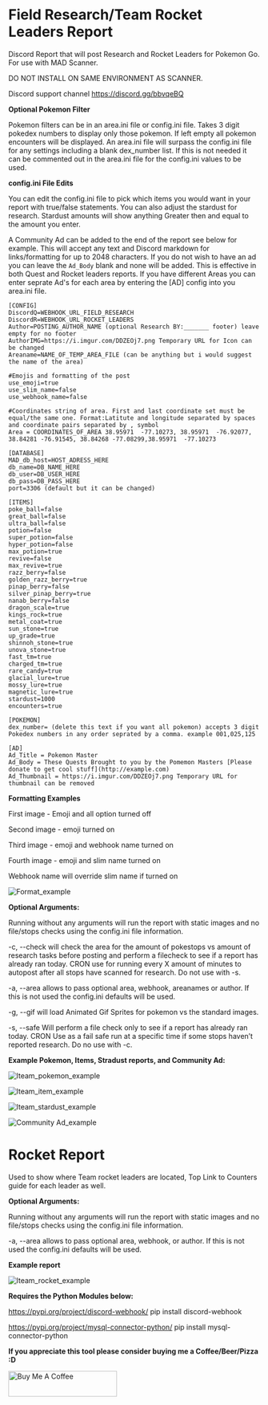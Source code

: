 # Field Research/Team Rocket Leaders Report
Discord Report that will post Research and Rocket Leaders for Pokemon Go. For use with MAD Scanner. 

DO NOT INSTALL ON SAME ENVIRONMENT AS SCANNER.

Discord support channel https://discord.gg/bbvqeBQ

**Optional Pokemon Filter**

Pokemon filters can be in an area.ini file or config.ini file. Takes 3 digit pokedex numbers to display only those pokemon. If left empty all pokemon encounters will be displayed. An area.ini file will surpass the config.ini file for any settings including a blank dex_number list. If this is not needed it can be commented out in the area.ini file for the config.ini values to be used.

**config.ini File Edits**

You can edit the config.ini file to pick which items you would want in your report with true/false statements. You can also adjust the stardust for research. Stardust amounts will show anything Greater then and equal to the amount you enter.

A Community Ad can be added to the end of the report see below for example. This will accept any text and Discord markdown for links/formatting for up to 2048 characters. If you do not wish to have an ad you can leave the ```Ad_Body``` blank and none will be added. This is effective in both Quest and Rocket leaders reports. If you have different Areas you can enter seprate Ad's for each area by entering the [AD] config into you area.ini file.

```
[CONFIG]
DiscordQ=WEBHOOK_URL_FIELD_RESEARCH
DiscordR=WEBHOOK_URL_ROCKET_LEADERS
Author=POSTING_AUTHOR_NAME (optional Research BY:_______ footer) leave empty for no footer
AuthorIMG=https://i.imgur.com/DDZEOj7.png Temporary URL for Icon can be changed  
Areaname=NAME_OF_TEMP_AREA_FILE (can be anything but i would suggest the name of the area)

#Emojis and formatting of the post
use_emoji=true
use_slim_name=false
use_webhook_name=false

#Coordinates string of area. First and last coordinate set must be equal/the same one. Format:Latitute and longitude separated by spaces and coordinate pairs separated by , symbol
Area = COORDINATES_OF_AREA 38.95971  -77.10273, 38.95971  -76.92077, 38.84281 -76.91545, 38.84268 -77.08299,38.95971  -77.10273

[DATABASE]
MAD_db_host=HOST_ADRESS_HERE
db_name=DB_NAME_HERE
db_user=DB_USER_HERE
db_pass=DB_PASS_HERE
port=3306 (default but it can be changed)

[ITEMS]
poke_ball=false
great_ball=false
ultra_ball=false
potion=false
super_potion=false
hyper_potion=false
max_potion=true
revive=false
max_revive=true
razz_berry=false
golden_razz_berry=true
pinap_berry=false
silver_pinap_berry=true
nanab_berry=false
dragon_scale=true
kings_rock=true
metal_coat=true
sun_stone=true
up_grade=true
shinnoh_stone=true
unova_stone=true
fast_tm=true
charged_tm=true
rare_candy=true
glacial_lure=true
mossy_lure=true
magnetic_lure=true
stardust=1000
encounters=true

[POKEMON]
dex_number= (delete this text if you want all pokemon) accepts 3 digit Pokedex numbers in any order seprated by a comma. example 001,025,125

[AD]
Ad_Title = Pokemon Master
Ad_Body = These Quests Brought to you by the Pomemon Masters [Please donate to get cool stuff](http://example.com)
Ad_Thumbnail = https://i.imgur.com/DDZEOj7.png Temporary URL for thumbnail can be removed 
```
**Formatting Examples**

First image - Emoji and all option turned off

Second image - emoji turned on

Third image - emoji and webhook name turned on

Fourth image - emoji and slim name turned on

Webhook name will override slim name if turned on

![Format_example](https://i.imgur.com/wCnA3BC.png)



**Optional Arguments:**

Running without any arguments will run the report with static images and no file/stops checks using the config.ini file information.

-c, --check will check the area for the amount of pokestops vs amount of research tasks before posting and perform a filecheck to see if a report has already ran today. CRON use for running every X amount of minutes to autopost after all stops have scanned for research. Do not use with -s.

-a, --area allows to pass optional area, webhook, areanames or author. If this is not used the config.ini defaults will be used.

-g, --gif will load Animated Gif Sprites for pokemon vs the standard images.

-s, --safe Will perform a file check only to see if a report has already ran today. CRON Use as a fail safe run at a specific time if some stops haven’t reported research. Do no use with -c.

**Example Pokemon, Items, Stradust reports, and Community Ad:**

![Iteam_pokemon_example](https://i.imgur.com/oia6W60.png)

![Iteam_item_example](https://i.imgur.com/A3I8L47.png)

![Iteam_stardust_example](https://i.imgur.com/8t9UAMp.png)

![Community Ad_example](https://i.imgur.com/xZnJk6h.png)

# Rocket Report

Used to show where Team rocket leaders are located, Top Link to Counters guide for each leader as well.

**Optional Arguments:**

Running without any arguments will run the report with static images and no file/stops checks using the config.ini file information.

-a, --area allows to pass optional area, webhook, or author. If this is not used the config.ini defaults will be used.

**Example report**

![Iteam_rocket_example](https://i.imgur.com/uIH4JSV.png)

**Requires the Python Modules below:**

https://pypi.org/project/discord-webhook/ 
pip install discord-webhook

https://pypi.org/project/mysql-connector-python/
pip install mysql-connector-python

**If you appreciate this tool please consider buying me a Coffee/Beer/Pizza :D**

<a href="https://www.buymeacoffee.com/harambe1387" target="_blank"><img src="https://cdn.buymeacoffee.com/buttons/default-orange.png" alt="Buy Me A Coffee" style="height: 51px !important;width: 217px !important;" ></a>
